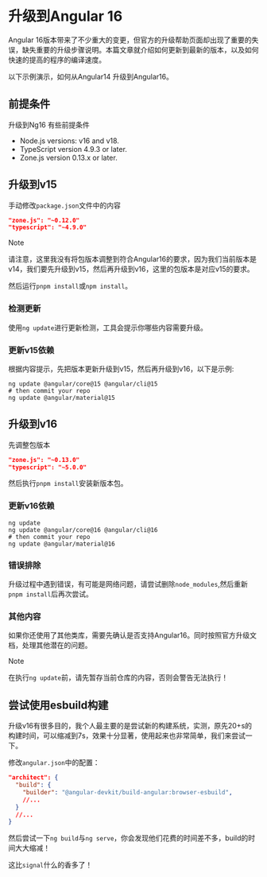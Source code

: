 # 升级到Angular 16

Angular 16版本带来了不少重大的变更，但官方的升级帮助页面却出现了重要的失误，缺失重要的升级步骤说明。本篇文章就介绍如何更新到最新的版本，以及如何快速的提高的程序的编译速度。

以下示例演示，如何从Angular14 升级到Angular16。

## 前提条件

升级到Ng16 有些前提条件

- Node.js versions: v16 and v18.
- TypeScript version 4.9.3 or later.
- Zone.js version 0.13.x or later.

## 升级到v15

手动修改`package.json`文件中的内容

```json
"zone.js": "~0.12.0"
"typescript": "~4.9.0"

```

> [!NOTE]
> 请注意，这里我没有将包版本调整到符合Angular16的要求，因为我们当前版本是v14，我们要先升级到v15，然后再升级到v16，这里的包版本是对应v15的要求。

然后运行`pnpm install`或`npm install`。

### 检测更新

使用`ng update`进行更新检测，工具会提示你哪些内容需要升级。

### 更新v15依赖

根据内容提示，先把版本更新升级到v15，然后再升级到v16，以下是示例:

```pwsh
ng update @angular/core@15 @angular/cli@15 
# then commit your repo
ng update @angular/material@15
```

## 升级到v16

先调整包版本

```json
"zone.js": "~0.13.0"
"typescript": "~5.0.0"

```

然后执行`pnpm install`安装新版本包。

### 更新v16依赖

```pwsh
ng update
ng update @angular/core@16 @angular/cli@16 
# then commit your repo
ng update @angular/material@16 
```

### 错误排除

升级过程中遇到错误，有可能是网络问题，请尝试删除`node_modules`,然后重新`pnpm install`后再次尝试。

### 其他内容

如果你还使用了其他类库，需要先确认是否支持Angular16。同时按照官方升级文档，处理其他潜在的问题。

> [!NOTE]
> 在执行`ng update`前，请先暂存当前仓库的内容，否则会警告无法执行！

## 尝试使用esbuild构建

升级v16有很多目的，我个人最主要的是尝试新的构建系统，实测，原先20+s的构建时间，可以缩减到7s，效果十分显著，使用起来也非常简单，我们来尝试一下。

修改`angular.json`中的配置：

```json
"architect": {
  "build": {
    "builder": "@angular-devkit/build-angular:browser-esbuild",
    //...
  }
  //...
}
```

然后尝试一下`ng build`与`ng serve`，你会发现他们花费的时间差不多，build的时间大大缩减！

这比`signal`什么的香多了！
